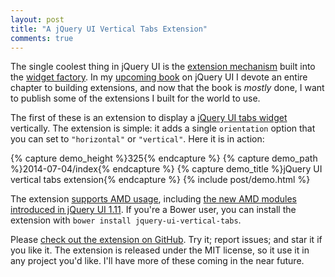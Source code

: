 ```yaml
---
layout: post
title: "A jQuery UI Vertical Tabs Extension"
comments: true
---
```


The single coolest thing in jQuery UI is the [extension mechanism](http://learn.jquery.com/jquery-ui/widget-factory/extending-widgets/) built into the [widget factory](http://api.jqueryui.com/jquery.widget/). In my [upcoming book](http://tjvantoll.com/jquery-ui-in-action.html) on jQuery UI I devote an entire chapter to building extensions, and now that the book is *mostly* done, I want to publish some of the extensions I built for the world to use.

The first of these is an extension to display a [jQuery UI tabs widget](http://jqueryui.com/tabs/) vertically. The extension is simple: it adds a single `orientation` option that you can set to `"horizontal"` or `"vertical"`. Here it is in action:

{% capture demo_height %}325{% endcapture %}
{% capture demo_path %}2014-07-04/index{% endcapture %}
{% capture demo_title %}jQuery UI vertical tabs extension{% endcapture %}
{% include post/demo.html %}

The extension [supports AMD usage](https://github.com/tjvantoll/jquery-ui-vertical-tabs#amd-usage), including [the new AMD modules introduced in jQuery UI 1.11](http://learn.jquery.com/jquery-ui/environments/amd/). If you're a Bower user, you can install the extension with `bower install jquery-ui-vertical-tabs`.

Please [check out the extension on GitHub](https://github.com/tjvantoll/jquery-ui-vertical-tabs). Try it; report issues; and star it if you like it. The extension is released under the MIT license, so it use it in any project you'd like. I'll have more of these coming in the near future.
